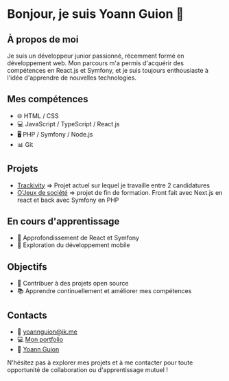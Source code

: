 # Bonjour, je suis Yoann Guion 👋

## À propos de moi
Je suis un développeur junior passionné, récemment formé en développement web. Mon parcours m'a permis d'acquérir des compétences en React.js et Symfony, et je suis toujours enthousiaste à l'idée d'apprendre de nouvelles technologies.

## Mes compétences
- 🌐 HTML / CSS
- 💻 JavaScript / TypeScript / React.js
- 🖥️ PHP / Symfony / Node.js
- 📊 Git

## Projets
- [Trackivity](https://trackivity.vercel.app/fr) => Projet actuel sur lequel je travaille entre 2 candidatures
- [O'Jeux de société](https://ojeuxdesociete.fr/) => projet de fin de formation. Front fait avec Next.js en react et back avec Symfony en PHP

## En cours d'apprentissage
- 🚀 Approfondissement de React et Symfony
- 📱 Exploration du développement mobile

## Objectifs
- 🎯 Contribuer à des projets open source
- 📚 Apprendre continuellement et améliorer mes compétences

## Contacts
- 📧 yoannguion@ik.me
- 💻 [Mon portfolio](yoannguion.com)
- 🔗 [Yoann Guion](https://www.linkedin.com/in/yoann-guion)

N'hésitez pas à explorer mes projets et à me contacter pour toute opportunité de collaboration ou d'apprentissage mutuel !

